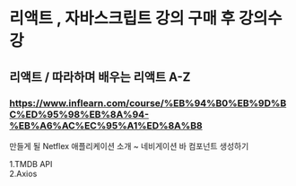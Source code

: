 # 리액트 , 자바스크립트 강의 구매 후 강의수강  
## 리액트 / 따라하며 배우는 리액트 A-Z  
### https://www.inflearn.com/course/%EB%94%B0%EB%9D%BC%ED%95%98%EB%8A%94-%EB%A6%AC%EC%95%A1%ED%8A%B8  

만들게 될 Netflex 애플리케이션 소개 ~ 네비게이션 바 컴포넌트 생성하기

1.TMDB API  
2.Axios  